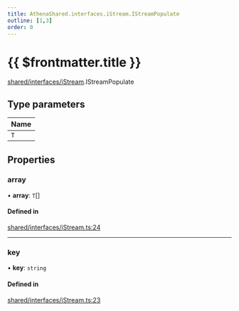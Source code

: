 ```yaml
---
title: AthenaShared.interfaces.iStream.IStreamPopulate
outline: [1,3]
order: 0
---
```


# {{ $frontmatter.title }}


[shared/interfaces/iStream](../modules/shared_interfaces_iStream.md).IStreamPopulate

## Type parameters

| Name |
| :------ |
| `T` |

## Properties

### array

• **array**: `T`[]

#### Defined in

[shared/interfaces/iStream.ts:24](https://github.com/Stuyk/altv-athena/blob/feb0cb2/src/core/shared/interfaces/iStream.ts#L24)

___

### key

• **key**: `string`

#### Defined in

[shared/interfaces/iStream.ts:23](https://github.com/Stuyk/altv-athena/blob/feb0cb2/src/core/shared/interfaces/iStream.ts#L23)
